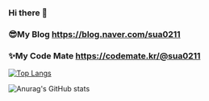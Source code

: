### Hi there 👋

<!--
**sua01/sua01** is a ✨ _special_ ✨ repository because its `README.md` (this file) appears on your GitHub profile.

Here are some ideas to get you started:

- 🔭 I’m currently working on ...
- 🌱 I’m currently learning ...
- 👯 I’m looking to collaborate on ...
- 🤔 I’m looking for help with ...
- 💬 Ask me about ...
- 📫 How to reach me: ...
- 😄 Pronouns: ...
- ⚡ Fun fact: ...
-->
### 😎My Blog https://blog.naver.com/sua0211

### ✨My Code Mate https://codemate.kr/@sua0211


[![Top Langs](https://github-readme-stats.vercel.app/api/top-langs/?username=sua01&layout=compact)](https://github.com/anuraghazra/github-readme-stats)

![Anurag's GitHub stats](https://github-readme-stats.vercel.app/api?username=sua01&show_icons=true&theme=radical)

